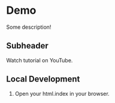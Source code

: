 # Demo

Some description!

## Subheader

Watch tutorial on YouTube.

## Local Development

1. Open your html.index in your browser.